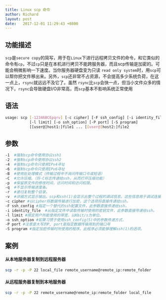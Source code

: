```yaml
---
title: Linux scp 命令
author: Richard
layout: post
date:   2017-12-01 11:29:43 +0800
---
```


## 功能描述

`scp`是`secure copy`的简写，用于在`Linux`下进行远程拷贝文件的命令，和它类似的命令有`cp`，不过`cp`只是在本机进行拷贝不能跨服务器，而且scp传输是加密的。可能会稍微影响一下速度。当你服务器硬盘变为只读 `read only system`时，用`scp`可以帮你把文件移出来。另外，`scp`还非常不占资源，不会提高多少系统负荷，在这一点上，`rsync`就远远不及它了。虽然 `rsync`比`scp`会快一点，但当小文件众多的情况下，`rsync`会导致硬盘I/O非常高，而`scp`基本不影响系统正常使用

## 语法

```bash
usage: scp [-12346BCEpqrv] [-c cipher] [-F ssh_config] [-i identity_file]
           [-l limit] [-o ssh_option] [-P port] [-S program]
           [[user@]host1:]file1 ... [[user@]host2:]file2
```

## 参数

```bash
-1  #强制scp命令使用协议ssh1  
-2  #强制scp命令使用协议ssh2  
-4  #强制scp命令只使用IPv4寻址  
-6  #强制scp命令只使用IPv6寻址  
-B  #使用批处理模式（传输过程中不询问传输口令或短语）  
-C  #允许压缩。（将-C标志传递给ssh，从而打开压缩功能）  
-p  #保留原文件的修改时间，访问时间和访问权限。  
-q  #不显示传输进度条。  
-r  #递归复制整个目录。  
-v  #详细方式显示输出。scp和ssh(1)会显示出整个过程的调试信息。这些信息用于调试连接，验证和配置问题。   
-c cipher #以cipher将数据传输进行加密，这个选项将直接传递给ssh。   
-F ssh_config #指定一个替代的ssh配置文件，此参数直接传递给ssh。  
-i identity_file  #从指定文件中读取传输时使用的密钥文件，此参数直接传递给ssh。    
-l limit #限定用户所能使用的带宽，以Kbit/s为单位。     
-o ssh_option #如果习惯于使用ssh_config(5)中的参数传递方式，   
-P port #注意是大写的P, port是指定数据传输用到的端口号   
-S program #指定加密传输时所使用的程序。此程序必须能够理解ssh(1)的选项。
```

## 案例

#### 从本地服务器复制到远程服务器
```bash
scp -r -p -P 22 local_file remote_username@remote_ip:remote_folder  
```

#### 从远程服务器复制到本地服务器
```bash
scp -r -p -P 22 remote_username@remote_ip:remote_folder local_file
```